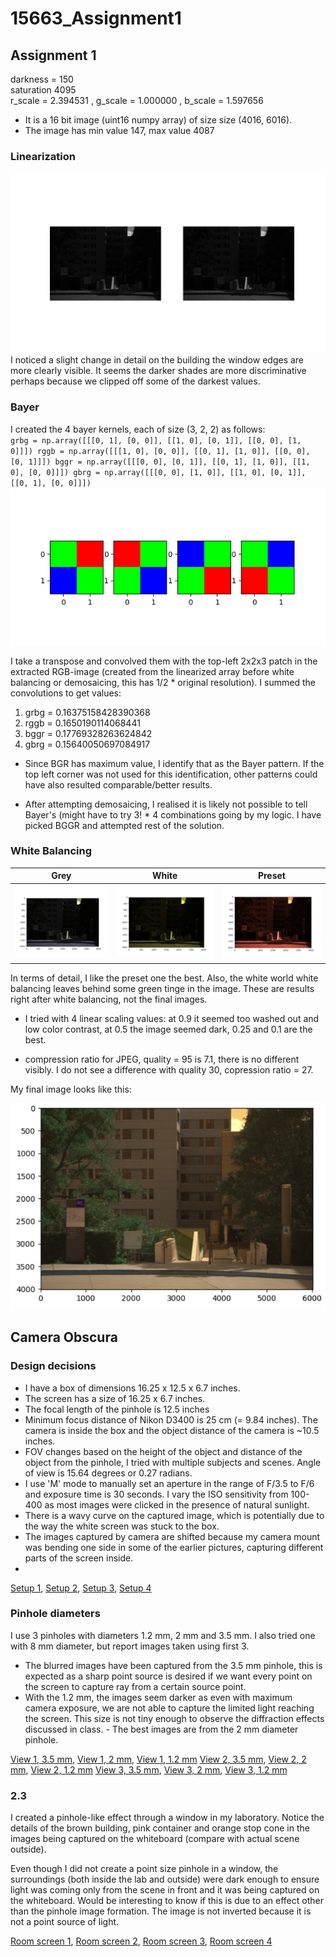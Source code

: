 # 15663_Assignment1

## Assignment 1

darkness = 150
<br>
saturation 4095
<br>
r_scale = 2.394531 , g_scale = 1.000000 , b_scale = 1.597656
<br> 
- It is a 16 bit image (uint16 numpy array) of size size (4016, 6016). 
- The image has min value 147, max value 4087

### Linearization 

![image info](data/linearize.png)
<br> I noticed a slight change in detail on the building the window edges are more clearly visible. It seems the darker shades are more discriminative perhaps because we clipped off some of the darkest values.  

### Bayer
I created the 4 bayer kernels, each of size (3, 2, 2) as follows: 
<br>
`
grbg = np.array([[[0, 1], [0, 0]], [[1, 0], [0, 1]], [[0, 0], [1, 0]]])
rggb = np.array([[[1, 0], [0, 0]], [[0, 1], [1, 0]], [[0, 0], [0, 1]]])
bggr = np.array([[[0, 0], [0, 1]], [[0, 1], [1, 0]], [[1, 0], [0, 0]]])
gbrg = np.array([[[0, 0], [1, 0]], [[1, 0], [0, 1]], [[0, 1], [0, 0]]])
`
<br>
![image info](data/bayer_kernels.png)
<!-- ![alt text](data/bayer_kernels.png) -->


I take a transpose and convolved them with the top-left 2x2x3 patch in the extracted RGB-image (created from the linearized array before white balancing or demosaicing, this has 1/2 * original resolution). I summed the convolutions to get values:  
1. grbg = 0.16375158428390368
2. rggb = 0.1650190114068441
3. bggr = 0.17769328263624842
4. gbrg = 0.15640050697084917

- Since BGR has maximum value, I identify that as the Bayer pattern. If the top left corner was not used for this identification, other patterns could have also resulted comparable/better results.  

- After attempting demosaicing, I realised it is likely not possible to tell Bayer's (might have to try 3! * 4 combinations going by my logic. I have picked BGGR and attempted rest of the solution. 

### White Balancing 

Grey | White | Preset 
:-------:|:---------: |:---------:| 
![](data/grey_balance.png)  |  ![](data/whitew_balance.png) | ![](data/preset_balance.png)

In terms of detail, I like the preset one the best. Also, the white world white balancing leaves behind some green tinge in the image. These are results right after white balancing, not the final images. 

 - I tried with 4 linear scaling values: at 0.9 it seemed too washed out and low color contrast, at 0.5 the image seemed dark, 0.25 and 0.1 are the best. 

 - compression ratio for JPEG, quality = 95 is 7.1, there is no different visibly. I do not see a difference with quality 30, copression ratio = 27. 

My final image looks like this:

![image info](data/final.png)


## Camera Obscura 

### Design decisions 

- I have a box of dimensions 16.25 x 12.5 x 6.7 inches. 
- The screen has a size of 16.25 x 6.7 inches. 
- The focal length of the pinhole is 12.5 inches
- Minimum focus distance of Nikon D3400 is 25 cm (= 9.84 inches). The camera is inside the box and the object distance of the camera is ~10.5 inches. 
- FOV changes based on the height of the object and distance of the object from the pinhole, I tried with multiple subjects and scenes. Angle of view is 15.64 degrees or 0.27 radians. 
- I use 'M' mode to manually set an aperture in the range of F/3.5 to F/6 and exposure time is 30 seconds. I vary the ISO sensitivity from 100-400 as most images were clicked in the presence of natural sunlight. 
- There is a wavy curve on the captured image, which is potentially due to the way the white screen was stuck to the box. 
- The images captured by camera are shifted because my camera mount was bending one side in some of the earlier pictures, capturing different parts of the screen inside.
- 
[Setup 1](data/setup1.JPG), [Setup 2](data/setup2.JPG), [Setup 3](data/setup3.JPG), [Setup 4](data/setup4.JPG)

### Pinhole diameters 

I use 3 pinholes with diameters 1.2 mm, 2 mm and 3.5 mm. I also tried one with 8 mm diameter, but report images taken using first 3. 
 - The blurred images have been captured from the 3.5 mm pinhole, this is expected as a sharp point source is desired if we want every point on the screen to capture ray from a certain source point. 
 - With the 1.2 mm, the images seem darker as even with maximum camera exposure, we are not able to capture the limited light reaching the screen. This size is not tiny enough to observe the diffraction effects discussed in class.  - The best images are from the 2 mm diameter pinhole.

[View 1, 3.5 mm](data/view1_1stpin.JPG), [View 1, 2 mm](data/view1_2ndpin.JPG), [View 1, 1.2 mm](data/view1_3rdpin.JPG)
[View 2, 3.5 mm](data/view2_1stpin.JPG), [View 2, 2 mm](data/view2_2ndpin.JPG), [View 2, 1.2 mm](data/view2_3rdpin.JPG)
[View 3, 3.5 mm](data/view3_1stpin.JPG), [View 3, 2 mm](data/view3_2ndpin.JPG), [View 3, 1.2 mm](data/view3_3rdpin.JPG)
 
### 2.3 
I created a pinhole-like effect through a window in my laboratory. Notice the details of the brown building, pink container and orange stop cone in the images being captured on the whiteboard (compare with actual scene outside). 

Even though I did not create a point size pinhole in a window, the surroundings (both inside the lab and outside) were dark enough to ensure light was coming only from the scene in front and it was being captured on the whiteboard. Would be interesting to know if this is due to an effect other than the pinhole image formation. The image is not inverted because it is not a point source of light.

[Room screen 1](data/room_screen1.JPG), [Room screen 2](data/room_screen2.JPG), [Room screen 3](data/room_screen3.JPG), [Room screen 4](data/room_screen4.JPG)

